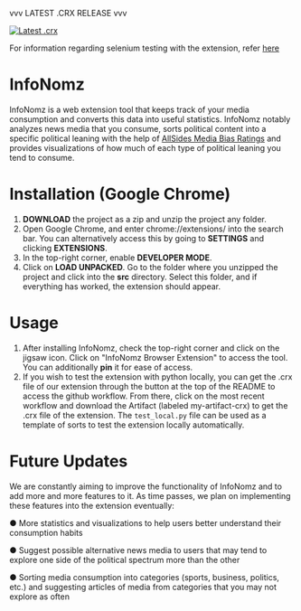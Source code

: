 vvv LATEST .CRX RELEASE vvv

[![Latest .crx](https://github.com/BU-Spark/se-info-nomz/actions/workflows/pack_crx.yml/badge.svg)](https://github.com/BU-Spark/se-info-nomz/actions/workflows/pack_crx.yml)

For information regarding selenium testing with the extension, refer [here](https://github.com/BU-Spark/se-info-nomz/blob/dev/SeleniumREADME.md)

# InfoNomz
InfoNomz is a web extension tool that keeps track of your media consumption and converts this data into useful statistics. InfoNomz notably analyzes news media that you consume, sorts political content into a specific political leaning with the help of [AllSides Media Bias Ratings](https://www.allsides.com/media-bias) and provides visualizations of how much of each type of political leaning you tend to consume.

# Installation (Google Chrome)
1. **DOWNLOAD** the project as a zip and unzip the project any folder.
2. Open Google Chrome, and enter chrome://extensions/ into the search bar. You can alternatively access this by going to **SETTINGS** and clicking **EXTENSIONS**.
3. In the top-right corner, enable **DEVELOPER MODE**.
4. Click on **LOAD UNPACKED**. Go to the folder where you unzipped the project and click into the **src** directory. Select this folder, and if everything has worked, the extension should appear. 

# Usage
1. After installing InfoNomz, check the top-right corner and click on the jigsaw icon. Click on "InfoNomz Browser Extension" to access the tool. You can additionally **pin** it for ease of access.
2. If you wish to test the extension with python locally, you can get the .crx file of our extension through the button at the top of the README to access the github workflow. From there, click on the most recent workflow and download the Artifact (labeled my-artifact-crx) to get the .crx file of the extension. The `test_local.py` file can be used as a template of sorts to test the extension locally automatically.

# Future Updates
We are constantly aiming to improve the functionality of InfoNomz and to add more and more features to it. As time passes, we plan on implementing these features into the extension eventually: 

● More statistics and visualizations to help users better understand their consumption habits

● Suggest possible alternative news media to users that may tend to explore one side of the political spectrum more than the other

● Sorting media consumption into categories (sports, business, politics, etc.) and suggesting articles of media from categories that you may not explore as often
